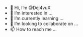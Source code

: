 - 👋 Hi, I’m @Dej4vuX
- 👀 I’m interested in ...
- 🌱 I’m currently learning ...
- 💞️ I’m looking to collaborate on ...
- 📫 How to reach me ...

<!---
Dej4vuX/Dej4vuX is a ✨ special ✨ repository because its `README.md` (this file) appears on your GitHub profile.
You can click the Preview link to take a look at your changes.
--->
